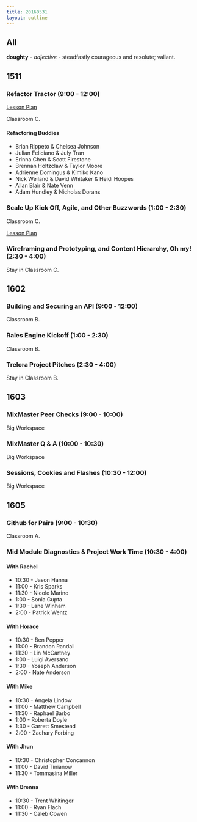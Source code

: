 ```yaml
---
title: 20160531
layout: outline
---
```


## All

**doughty** - _adjective_ - steadfastly courageous and resolute; valiant.


## 1511

### Refactor Tractor (9:00 - 12:00)

[Lesson Plan](https://github.com/turingschool/lesson_plans/blob/master/ruby_04-apis_and_scalability/js_refactor_tractor.md)

Classroom C.

#### Refactoring Buddies

* Brian Rippeto & Chelsea Johnson
* Julian Feliciano & July Tran
* Erinna Chen & Scott Firestone
* Brennan Holtzclaw & Taylor Moore
* Adrienne Domingus & Kimiko Kano
* Nick Weiland & David Whitaker & Heidi Hoopes
* Allan Blair & Nate Venn
* Adam Hundley & Nicholas Dorans

### Scale Up Kick Off, Agile, and Other Buzzwords (1:00 - 2:30)

Classroom C.

[Lesson Plan](https://github.com/turingschool/lesson_plans/blob/master/ruby_04-apis_and_scalability/agile_and_other_buzzwords.markdown)

### Wireframing and Prototyping, and Content Hierarchy, Oh my! (2:30 - 4:00)

Stay in Classroom C.

## 1602

### Building and Securing an API (9:00 - 12:00)

Classroom B.

### Rales Engine Kickoff (1:00 - 2:30)

Classroom B.

### Trelora Project Pitches (2:30 - 4:00)

Stay in Classroom B.


## 1603

### MixMaster Peer Checks (9:00 - 10:00)

Big Workspace

### MixMaster Q & A (10:00 - 10:30)

Big Workspace

### Sessions, Cookies and Flashes (10:30 - 12:00)

Big Workspace


## 1605

### Github for Pairs (9:00 - 10:30)

Classroom A.

###  Mid Module Diagnostics & Project Work Time (10:30 - 4:00)

#### With Rachel
* 10:30 - Jason Hanna
* 11:00 - Kris Sparks
* 11:30 - Nicole Marino
* 1:00 - Sonia Gupta
* 1:30 - Lane Winham
* 2:00 - Patrick Wentz

#### With Horace
* 10:30 - Ben Pepper
* 11:00 - Brandon Randall
* 11:30 - Lin McCartney
* 1:00 - Luigi Aversano
* 1:30 - Yoseph Anderson
* 2:00 - Nate Anderson

#### With Mike
* 10:30 - Angela Lindow
* 11:00 - Matthew Campbell
* 11:30 - Raphael Barbo
* 1:00 - Roberta Doyle
* 1:30 - Garrett Smestead
* 2:00 - Zachary Forbing

#### With Jhun
* 10:30 - Christopher Concannon
* 11:00 - David Tinianow
* 11:30 - Tommasina Miller

#### With Brenna
* 10:30 - Trent Whitinger
* 11:00 - Ryan Flach
* 11:30 - Caleb Cowen
